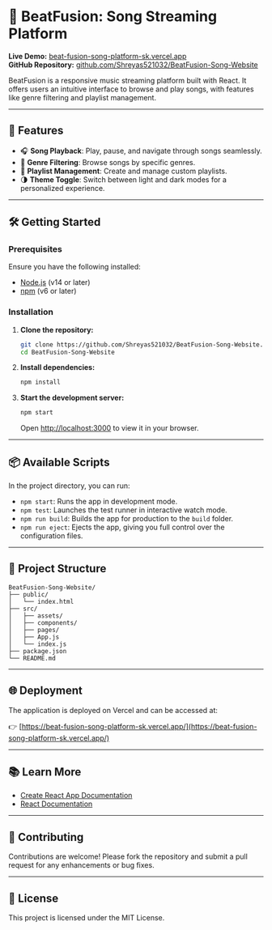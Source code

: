 # 🎵 BeatFusion: Song Streaming Platform

**Live Demo:** [beat-fusion-song-platform-sk.vercel.app](https://beat-fusion-song-platform-sk.vercel.app/)  
**GitHub Repository:** [github.com/Shreyas521032/BeatFusion-Song-Website](https://github.com/Shreyas521032/BeatFusion-Song-Website)

BeatFusion is a responsive music streaming platform built with React. It offers users an intuitive interface to browse and play songs, with features like genre filtering and playlist management.

---

## 🚀 Features

- 🎧 **Song Playback**: Play, pause, and navigate through songs seamlessly.
- 🎼 **Genre Filtering**: Browse songs by specific genres.
- 📂 **Playlist Management**: Create and manage custom playlists.
- 🌗 **Theme Toggle**: Switch between light and dark modes for a personalized experience.

---

## 🛠️ Getting Started

### Prerequisites

Ensure you have the following installed:

- [Node.js](https://nodejs.org/) (v14 or later)
- [npm](https://www.npmjs.com/) (v6 or later)

### Installation

1. **Clone the repository:**

   ```bash
   git clone https://github.com/Shreyas521032/BeatFusion-Song-Website.git
   cd BeatFusion-Song-Website
   ```

2. **Install dependencies:**

   ```bash
   npm install
   ```

3. **Start the development server:**

   ```bash
   npm start
   ```

   Open [http://localhost:3000](http://localhost:3000) to view it in your browser.

---

## 📦 Available Scripts

In the project directory, you can run:

- `npm start`: Runs the app in development mode.
- `npm test`: Launches the test runner in interactive watch mode.
- `npm run build`: Builds the app for production to the `build` folder.
- `npm run eject`: Ejects the app, giving you full control over the configuration files.

---

## 📁 Project Structure

```
BeatFusion-Song-Website/
├── public/
│   └── index.html
├── src/
│   ├── assets/
│   ├── components/
│   ├── pages/
│   ├── App.js
│   └── index.js
├── package.json
└── README.md
```

---

## 🌐 Deployment

The application is deployed on Vercel and can be accessed at:

👉 [https://beat-fusion-song-platform-sk.vercel.app/](https://beat-fusion-song-platform-sk.vercel.app/)

---

## 📚 Learn More

- [Create React App Documentation](https://facebook.github.io/create-react-app/docs/getting-started)
- [React Documentation](https://reactjs.org/)

---

## 🤝 Contributing

Contributions are welcome! Please fork the repository and submit a pull request for any enhancements or bug fixes.

---

## 📄 License

This project is licensed under the MIT License.
